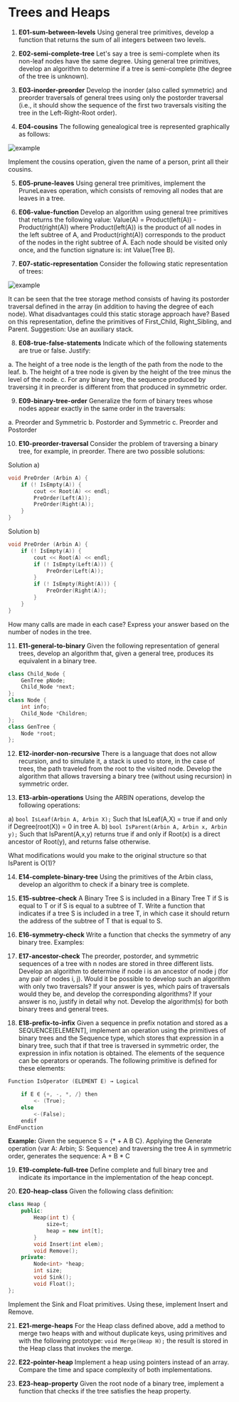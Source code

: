 # Trees and Heaps

1) **E01-sum-between-levels** Using general tree primitives, develop a function that returns the sum of all integers between two levels.

2) **E02-semi-complete-tree** Let's say a tree is semi-complete when its non-leaf nodes have the same degree. Using general tree primitives, develop an algorithm to determine if a tree is semi-complete (the degree of the tree is unknown).

3) **E03-inorder-preorder** Develop the inorder (also called symmetric) and preorder traversals of general trees using only the postorder traversal (i.e., it should show the sequence of the first two traversals visiting the tree in the Left-Right-Root order).

4) **E04-cousins** The following genealogical tree is represented graphically as follows:

![example](images/S13-E04.webp)

Implement the cousins operation, given the name of a person, print all their cousins.

5) **E05-prune-leaves** Using general tree primitives, implement the PruneLeaves operation, which consists of removing all nodes that are leaves in a tree.

6) **E06-value-function** Develop an algorithm using general tree primitives that returns the following value: Value(A) = Product(left(A)) - Product(right(A)) where Product(left(A)) is the product of all nodes in the left subtree of A, and Product(right(A)) corresponds to the product of the nodes in the right subtree of A. Each node should be visited only once, and the function signature is: int Value(Tree B).

7) **E07-static-representation** Consider the following static representation of trees:

![example](images/S13-E05.webp)

It can be seen that the tree storage method consists of having its postorder traversal defined in the array (in addition to having the degree of each node). What disadvantages could this static storage approach have? Based on this representation, define the primitives of First_Child, Right_Sibling, and Parent. Suggestion: Use an auxiliary stack.

8) **E08-true-false-statements** Indicate which of the following statements are true or false. Justify:

a. The height of a tree node is the length of the path from the node to the leaf.
b. The height of a tree node is given by the height of the tree minus the level of the node.
c. For any binary tree, the sequence produced by traversing it in preorder is different from that produced in symmetric order.

9) **E09-binary-tree-order** Generalize the form of binary trees whose nodes appear exactly in the same order in the traversals:

a. Preorder and Symmetric
b. Postorder and Symmetric
c. Preorder and Postorder

10) **E10-preorder-traversal** Consider the problem of traversing a binary tree, for example, in preorder. There are two possible solutions:

Solution a)

```cpp
void PreOrder (Arbin A) {
	if (! IsEmpty(A)) {
		cout << Root(A) << endl;
		PreOrder(Left(A));
		PreOrder(Right(A));
	}
}
```

Solution b)

```cpp
void PreOrder (Arbin A) {
	if (! IsEmpty(A)) {
		cout << Root(A) << endl;
		if (! IsEmpty(Left(A))) {
			PreOrder(Left(A));
		}
		if (! IsEmpty(Right(A))) {
			PreOrder(Right(A));
		}
	}
}
```

How many calls are made in each case? Express your answer based on the number of nodes in the tree.

11) **E11-general-to-binary** Given the following representation of general trees, develop an algorithm that, given a general tree, produces its equivalent in a binary tree.

```cpp
class Child_Node {
	GenTree pNode;
	Child_Node *next;
};
class Node {
	int info;
	Child_Node *Children;
};
class GenTree {
	Node *root;
};
```

12) **E12-inorder-non-recursive** There is a language that does not allow recursion, and to simulate it, a stack is used to store, in the case of trees, the path traveled from the root to the visited node. Develop the algorithm that allows traversing a binary tree (without using recursion) in symmetric order.

13) **E13-arbin-operations** Using the ARBIN operations, develop the following operations:

a) `bool IsLeaf(Arbin A, Arbin X);` Such that IsLeaf(A,X) = true if and only if Degree(root(X)) = 0 in tree A.
b) `bool IsParent(Arbin A, Arbin x, Arbin y);` Such that IsParent(A,x,y) returns true if and only if Root(x) is a direct ancestor of Root(y), and returns false otherwise.

What modifications would you make to the original structure so that IsParent is O(1)?

14) **E14-complete-binary-tree** Using the primitives of the Arbin class, develop an algorithm to check if a binary tree is complete.

15) **E15-subtree-check** A Binary Tree S is included in a Binary Tree T if S is equal to T or if S is equal to a subtree of T. Write a function that indicates if a tree S is included in a tree T, in which case it should return the address of the subtree of T that is equal to S.

16) **E16-symmetry-check** Write a function that checks the symmetry of any binary tree. Examples:

17) **E17-ancestor-check** The preorder, postorder, and symmetric sequences of a tree with n nodes are stored in three different lists. Develop an algorithm to determine if node i is an ancestor of node j (for any pair of nodes i, j). Would it be possible to develop such an algorithm with only two traversals? If your answer is yes, which pairs of traversals would they be, and develop the corresponding algorithms? If your answer is no, justify in detail why not. Develop the algorithm(s) for both binary trees and general trees.

18) **E18-prefix-to-infix** Given a sequence in prefix notation and stored as a SEQUENCE\[ELEMENT\], implement an operation using the primitives of binary trees and the Sequence type, which stores that expression in a binary tree, such that if that tree is traversed in symmetric order, the expression in infix notation is obtained. The elements of the sequence can be operators or operands. The following primitive is defined for these elements:

```cpp
Function IsOperator (ELEMENT E) → Logical 

	if E ∈ {+, -, *, /} then 
		<- (True); 
	else
		<-(False);
	endif
EndFunction
```

**Example:** Given the sequence S = {* + A B C}. Applying the Generate operation (var A: Arbin; S: Sequence) and traversing the tree A in symmetric order, generates the sequence: A + B * C

19) **E19-complete-full-tree** Define complete and full binary tree and indicate its importance in the implementation of the heap concept.

20) **E20-heap-class** Given the following class definition:

```cpp
class Heap {
	public:
		Heap(int t) {
			size=t;
			heap = new int[t];
		}
		void Insert(int elem);
		void Remove();
	private:
		Node<int> *heap;
		int size;
		void Sink();
		void Float();
};
```

Implement the Sink and Float primitives. Using these, implement Insert and Remove.

21) **E21-merge-heaps** For the Heap class defined above, add a method to merge two heaps with and without duplicate keys, using primitives and with the following prototype: `void Merge(Heap H);` the result is stored in the Heap class that invokes the merge.

22) **E22-pointer-heap** Implement a heap using pointers instead of an array. Compare the time and space complexity of both implementations.

23) **E23-heap-property** Given the root node of a binary tree, implement a function that checks if the tree satisfies the heap property.
